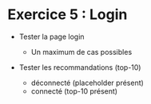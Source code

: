 <!-- .slide: class="center" -->

# Exercice 5 : Login

 * Tester la page login
   * Un maximum de cas possibles

 * Tester les recommandations (top-10)
   * déconnecté (placeholder présent)
   * connecté (top-10 présent)
